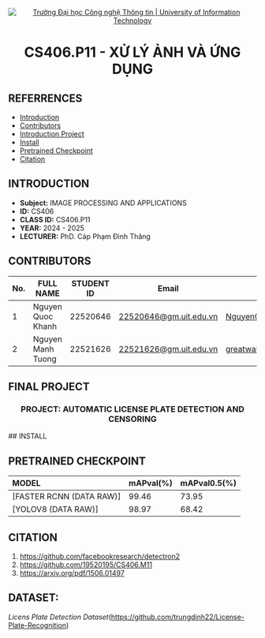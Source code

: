 <!-- Banner -->
<p align="center">
  <a href="https://www.uit.edu.vn/" title="Trường Đại học Công nghệ Thông tin" style="border: none;">
    <img src="https://i.imgur.com/WmMnSRt.png" alt="Trường Đại học Công nghệ Thông tin | University of Information Technology">
  </a>
</p>

<!-- Title -->
<h1 align="center"><b>CS406.P11 - XỬ LÝ ẢNH VÀ ỨNG DỤNG</b></h1>

## REFERRENCES
* [Introduction](#giới-thiệu-môn-học)
* [Contributors](#giới-thiệu-nhóm)
* [Introduction Project](#giới-thiệu-đề-tài)
* [Install](#cài-đặt)
* [Pretrained Checkpoint](#checkpoint)
* [Citation](#tài-liệu-tham-khảo)

<a name ="giới-thiệu-môn-học"></a>
## INTRODUCTION
* **Subject:** IMAGE PROCESSING AND APPLICATIONS
* **ID:** CS406
* **CLASS ID:** CS406.P11
* **YEAR:** 2024 - 2025
* **LECTURER:** PhD. Cáp Phạm Đình Thăng

<a name ="giới-thiệu-nhóm"></a>
## CONTRIBUTORS
| No. | FULL NAME | STUDENT ID | Email | Github | 
|-----|-----------|------------|-------|--------|
| 1 | Nguyen Quoc Khanh | 22520646 | 22520646@gm.uit.edu.vn | [NguyenQuocKhanh1301](https://github.com/NguyenQuocKhanh1301) | 
| 2 | Nguyen Manh Tuong | 22521626 |  22521626@gm.uit.edu.vn | [greatwall2704](https://github.com/greatwall2704) | 

<a name ="giới-thiệu-đề-tài"></a>
## FINAL PROJECT
<h3 align="center">PROJECT: AUTOMATIC LICENSE PLATE DETECTION AND CENSORING</h3>
<a name ="cài-đặt"></a>
## INSTALL

<a name ="checkpoints"></a>
## PRETRAINED CHECKPOINT
| MODEL | mAPval(%) | mAPval0.5(%) | 
| :--- | --- | --- |  
| [FASTER RCNN (DATA RAW)]| 99.46 | 73.95 |  
| [YOLOV8 (DATA RAW)]| 98.97 | 68.42 | 

<a name = "tài-liệu-tham-khảo"></a>
## CITATION
1. https://github.com/facebookresearch/detectron2
2. https://github.com/19520195/CS406.M11
3. https://arxiv.org/pdf/1506.01497
## DATASET:
*Licens Plate Detection Dataset*(https://github.com/trungdinh22/License-Plate-Recognition)
